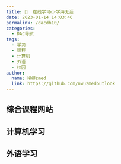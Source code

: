 ```yaml
---
title: 📖  在线学习👉学海无涯
date: 2023-01-14 14:03:46
permalink: /dacdh10/
categories: 
  - DAC导航
tags: 
  - 学习
  - 课程
  - 计算机
  - 外语
  - 校园
author: 
  name: NWUzmed
  link: https://github.com/nwuzmedoutlook
---
```


## 综合课程网站

<ClientOnly>
  <Card :cardData="cardData0" :cardListSize=4 carTitlColor="#000" carHoverColor="#000" />
</ClientOnly>

## 计算机学习

<ClientOnly>
  <Card :cardData="cardData1" :cardListSize=4 carTitlColor="#000" carHoverColor="#000" />
</ClientOnly>

## 外语学习

<ClientOnly>
  <Card :cardData="cardData2" :cardListSize=4 carTitlColor="#000" carHoverColor="#000" />
</ClientOnly>

<script>
export default {
  data() {
    return {
      cardData0: [
{id: "0", cardSrc: "http://www.12371.cn/", cardImgSrc: "https://api.xinac.net/icon/?url=http://www.12371.cn/", cardName: "共产党员网", cardContent: "中共中央组织部",},
{cardSrc: "http://www.52zxw.net/", cardImgSrc: "https://api.xinac.net/icon/?url=http://www.52zxw.net/", cardName: "我爱自学网！", cardContent: "我爱自学网_我要自学网_自学网站导航_学习网站导航",},
{cardSrc: "http://coursegraph.com/navigation/", cardImgSrc: "https://api.xinac.net/icon/?url=http://coursegraph.com/navigation/", cardName: "公开课导航", cardContent: "课程图谱 - 在线课程点评 - 公开课推荐",},
{cardSrc: "https://www.xue8nav.com/", cardImgSrc: "https://api.xinac.net/icon/?url=https://www.xue8nav.com/", cardName: "学吧导航", cardContent: "四十万学习爱好者都在用的学习导航网站",},
{cardSrc: "http://www.mumudaohang.com/", cardImgSrc: "https://api.xinac.net/icon/?url=http://www.mumudaohang.com/", cardName: "木木导航", cardContent: "一个资源学习导航网站",},
{cardSrc: "https://www.icourse163.org/", cardImgSrc: "https://api.xinac.net/icon/?url=https://www.icourse163.org/", cardName: "中国大学MOOC(慕课)", cardContent: "国家精品课程在线学习平台",},
{cardSrc: "http://moocs.unipus.cn/", cardImgSrc: "https://api.xinac.net/icon/?url=http://moocs.unipus.cn/", cardName: "UMOOCs", cardContent: "中国高校外语慕课平台",},
{cardSrc: "https://www.xuetangx.com/", cardImgSrc: "https://api.xinac.net/icon/?url=https://www.xuetangx.com/", cardName: "学堂在线", cardContent: "国家精品在线课程学习平台",},
{cardSrc: "https://oyc.yale.edu/", cardImgSrc: "https://api.xinac.net/icon/?url=https://oyc.yale.edu/", cardName: "Open Yale Courses", cardContent: "Yale University",},
{cardSrc: "http://www.coursade.com/", cardImgSrc: "https://api.xinac.net/icon/?url=http://www.coursade.com/", cardName: "Coursade", cardContent: "Discover online learning",},
{cardSrc: "https://www.coursera.org/", cardImgSrc: "https://api.xinac.net/icon/?url=https://www.coursera.org/", cardName: "Coursera", cardContent: "面向大学生的免费学习资源",},
{cardSrc: "http://www.1nami.com/", cardImgSrc: "https://api.xinac.net/icon/?url=http://www.1nami.com/", cardName: "1纳米学习", cardContent: "你和学习的距离只有1纳米。",},
{cardSrc: "http://www.icourses.cn/home/", cardImgSrc: "https://api.xinac.net/icon/?url=http://www.icourses.cn/home/", cardName: "爱课程", cardContent: "国际领先、国内最具影响力的高等教育在线开放课程平台。",},
{cardSrc: "https://open.163.com/", cardImgSrc: "https://api.xinac.net/icon/?url=https://open.163.com/", cardName: "网易公开课", cardContent: "汇集清华、北大、哈佛、耶鲁等世界名校共上千门课程",},
{cardSrc: "https://ke.qq.com/", cardImgSrc: "https://api.xinac.net/icon/?url=https://ke.qq.com/", cardName: "腾讯课堂", cardContent: "职业培训、考试提升在线教育平台",},
{cardSrc: "https://www.diyijc.com/", cardImgSrc: "https://api.xinac.net/icon/?url=https://www.diyijc.com/", cardName: "第一教程网", cardContent: "提供视频教程免费在线观看学习!",},
{cardSrc: "http://v.dxsbb.com/", cardImgSrc: "https://api.xinac.net/icon/?url=http://v.dxsbb.com/", cardName: "大学生自学网", cardContent: "我要自学网视频教程",},
{cardSrc: "http://www.dxzy163.com/", cardImgSrc: "https://api.xinac.net/icon/?url=http://www.dxzy163.com/", cardName: "大学资源网", cardContent: "免费在线教育课程",},
{cardSrc: "https://xue.taobao.com/", cardImgSrc: "https://api.xinac.net/icon/?url=https://xue.taobao.com/", cardName: "淘宝教育", cardContent: "名师互动，网络私教，专业有效",},
{cardSrc: "https://www.runoob.com/", cardImgSrc: "https://api.xinac.net/icon/?url=https://www.runoob.com/", cardName: "菜鸟教程", cardContent: "学的不仅是技术，更是梦想！",},
{cardSrc: "http://www.byrx.net/", cardImgSrc: "https://api.xinac.net/icon/?url=http://www.byrx.net/", cardName: "编橙之家", cardContent: "python教程 python入门 python培训",},
{cardSrc: "https://www.w3cschool.cn/", cardImgSrc: "https://api.xinac.net/icon/?url=https://www.w3cschool.cn/", cardName: "w3cschool", cardContent: "编程狮，随时随地学编程",},
{cardSrc: "https://www.liaoxuefeng.com/", cardImgSrc: "https://api.xinac.net/icon/?url=https://www.liaoxuefeng.com/", cardName: "廖雪峰的官方网站", cardContent: "编程  读书  Java教程  Python教程  JavaScript教程",},
{cardSrc: "https://koudashijie.com/play", cardImgSrc: "https://api.xinac.net/icon/?url=https://koudashijie.com/play", cardName: "CodeCombat", cardContent: "挑战CodeCombat关卡 - 学习Python，JavaScript和C++",},
{cardSrc: "http://www.mathor.com/", cardImgSrc: "https://api.xinac.net/icon/?url=http://www.mathor.com/", cardName: "数学家", cardContent: "数学建模课程_python在线学习_python课程_matlab在线课程学习",},
{cardSrc: "https://www.imooc.com/", cardImgSrc: "https://api.xinac.net/icon/?url=https://www.imooc.com/", cardName: "慕课网", cardContent: "程序员的梦工厂",},
{cardSrc: "https://www.jikexueyuan.com/", cardImgSrc: "https://api.xinac.net/icon/?url=https://www.jikexueyuan.com/", cardName: "极客学院", cardContent: "中国专业的IT职业在线教育平台",},
{cardSrc: "https://www.ichunqiu.com/", cardImgSrc: "https://api.xinac.net/icon/?url=https://www.ichunqiu.com/", cardName: "i春秋", cardContent: "专注网络安全_信息安全_教育_培训平台",},
{cardSrc: "http://www.itheima.com/", cardImgSrc: "https://api.xinac.net/icon/?url=http://www.itheima.com/", cardName: "黑马程序员", cardContent: "java培训|前端培训|python培训|大数据培训",},
{cardSrc: "https://www.learnfk.com/", cardImgSrc: "https://api.xinac.net/icon/?url=https://www.learnfk.com/", cardName: "无涯教程", cardContent: "程序员零基础入门学编程,在线IT自学网",},
{cardSrc: "https://www.lingohut.com/", cardImgSrc: "https://api.xinac.net/icon/?url=https://www.lingohut.com/", cardName: "LingoHut", cardContent: "免费学习 45多种语言",},
{cardSrc: "https://www.ted.com/", cardImgSrc: "https://api.xinac.net/icon/?url=https://www.ted.com/", cardName: "Ted", cardContent: "Ideas worth spreading",},
{cardSrc: "https://www.eslbuzz.com/", cardImgSrc: "https://api.xinac.net/icon/?url=https://www.eslbuzz.com/", cardName: "ESLBuzz", cardContent: "1000+ Free English Lessons with ESL Worksheets",},
{cardSrc: "https://crashcourse.club/", cardImgSrc: "https://api.xinac.net/icon/?url=https://crashcourse.club/", cardName: "Crash Course", cardContent: "中文字幕组",},
{cardSrc: "https://www.youzack.com/", cardImgSrc: "https://api.xinac.net/icon/?url=https://www.youzack.com/", cardName: "YouZack", cardContent: "英语听力精听、背单词",},
{cardSrc: "http://sope.ruc.edu.cn/displaynews.php?id=927", cardImgSrc: "https://api.xinac.net/icon/?url=http://sope.ruc.edu.cn/displaynews.php?id=927", cardName: "中国人民大学英语口语能力标准", cardContent: "中国人民大学外国语学院",},
{cardSrc: "https://www.tjxz.cc/", cardImgSrc: "https://api.xinac.net/icon/?url=https://www.tjxz.cc/", cardName: "田间小站", cardContent: "高级英语学习",},
{cardSrc: "http://www.dioenglish.com/diolinks/", cardImgSrc: "https://api.xinac.net/icon/?url=http://www.dioenglish.com/diolinks/", cardName: "英语网址导航", cardContent: "中国英语学习者最常使用的网址导航",},
{cardSrc: "https://www.zerotohero.ca/", cardImgSrc: "https://api.xinac.net/icon/?url=https://www.zerotohero.ca/", cardName: "Zero to Hero Languages", cardContent: "Master any language by comprehensible input.",},
{cardSrc: "http://www.tingvoa.com/", cardImgSrc: "https://api.xinac.net/icon/?url=http://www.tingvoa.com/", cardName: "VOA英语学习网", cardContent: "提供VOA慢速英语听力在线收听及下载!",},
{cardSrc: "http://www.kekenet.com/", cardImgSrc: "https://api.xinac.net/icon/?url=http://www.kekenet.com/", cardName: "可可英语", cardContent: "集实用性，互动性，娱乐性为一体的专业公益性英语学习平台",},
{cardSrc: "http://www.yygrammar.com/", cardImgSrc: "https://api.xinac.net/icon/?url=http://www.yygrammar.com/", cardName: "英语语法网", cardContent: "最实用的英语语法大全,全面详细介绍英语词法与句法以及语法学习的重点、难点和考点",},
{cardSrc: "http://www.hxen.com/", cardImgSrc: "https://api.xinac.net/icon/?url=http://www.hxen.com/", cardName: "恒星英语学习网", cardContent: "打造中国英语学习互助，英语资源分享网站",},
{cardSrc: "http://www.dioenglish.com/", cardImgSrc: "https://api.xinac.net/icon/?url=http://www.dioenglish.com/", cardName: "英文博客网", cardContent: "中国最大的英语写作网站与英语学习者交流社区! - 英语日记,英语周记,英语作文,英文交流",},
{cardSrc: "http://www.chinadaily.com.cn/", cardImgSrc: "https://api.xinac.net/icon/?url=http://www.chinadaily.com.cn/", cardName: "中国日报英文版", cardContent: "作为中国与世界其他地区之间信息交流的渠道发挥着重要作用",},
{cardSrc: "http://world.kbs.co.kr/learn_korean/lessons/c_index.htm", cardImgSrc: "https://api.xinac.net/icon/?url=http://world.kbs.co.kr/learn_korean/lessons/c_index.htm", cardName: "韩国语讲座", cardContent: "Let's Learn Korean",},
{cardSrc: "http://res.wokanxing.info/jpgramma/index.html", cardImgSrc: "https://api.xinac.net/icon/?url=http://res.wokanxing.info/jpgramma/index.html", cardName: "日语语法指南", cardContent: "Learn Japanese",},
{cardSrc: "http://www.ixinqing.com/", cardImgSrc: "https://api.xinac.net/icon/?url=http://www.ixinqing.com/", cardName: "心晴网_", cardContent: "心理学入门书籍_心理学学习_行为心理学书籍",},
{cardSrc: "https://www.mvyxws.com/", cardImgSrc: "https://api.xinac.net/icon/?url=https://www.mvyxws.com/", cardName: "医学微视", cardContent: "多了解一点医学知识，健康就多一份保障",},
{cardSrc: "https://www.msdmanuals.com/zh/", cardImgSrc: "https://api.xinac.net/icon/?url=https://www.msdmanuals.com/zh/", cardName: "默沙东诊疗手册", cardContent: "向全世界人民传播科学准确的医疗信息。",},
{cardSrc: "https://www.huohuaschool.com/", cardImgSrc: "https://api.xinac.net/icon/?url=https://www.huohuaschool.com/", cardName: "火花学院", cardContent: "努力成为全球第一的科学可视化教学内容与工具库",},
      ],
      
      cardData1: [
        {
          id: "1",
          cardSrc: "https://cn.vuejs.org/",
          cardImgSrc:
            "https://cdn.staticaly.com/gh/Kele-Bingtang/static@master/img/tools/20220105001047.png",
          cardName: "Vue",
          cardContent: "渐进式 JavaScript 框架",
        },
      ],
        cardData2: [
        {
          id: "2",
          cardSrc: "https://cn.vuejs.org/",
          cardImgSrc:
            "https://cdn.staticaly.com/gh/Kele-Bingtang/static@master/img/tools/20220105001047.png",
          cardName: "Vue",
          cardContent: "渐进式 JavaScript 框架",
        },
      ],
    };
  },
};
</script>

